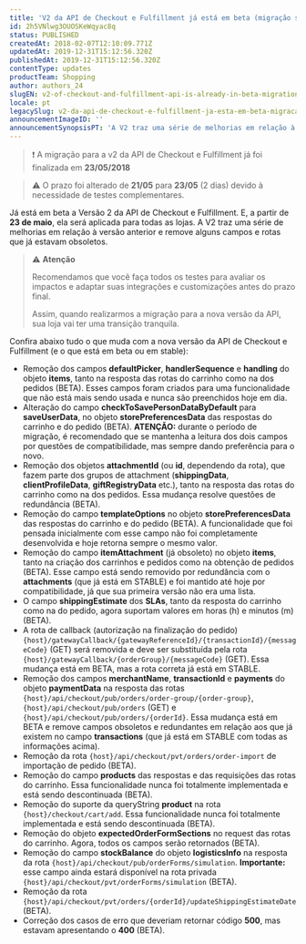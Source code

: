 ```yaml
---
title: 'V2 da API de Checkout e Fulfillment já está em beta (migração será finalizada em 23 de maio)'
id: 2h5VNlwg3OUOSKeWqyac8q
status: PUBLISHED
createdAt: 2018-02-07T12:10:09.771Z
updatedAt: 2019-12-31T15:12:56.320Z
publishedAt: 2019-12-31T15:12:56.320Z
contentType: updates
productTeam: Shopping
author: authors_24
slugEN: v2-of-checkout-and-fulfillment-api-is-already-in-beta-migration-will-be-completed-on-may-23
locale: pt
legacySlug: v2-da-api-de-checkout-e-fulfillment-ja-esta-em-beta-migracao-sera
announcementImageID: ''
announcementSynopsisPT: 'A V2 traz uma série de melhorias em relação à versão anterior e remove alguns campos e rotas que já estavam obsoletos.'
---
```


>❗ A migração para a v2 da API de Checkout e Fulfillment já foi finalizada em **23/05/2018**

>⚠️ O prazo foi alterado de **21/05** para **23/05** (2 dias) devido à necessidade de testes complementares.

Já está em beta a Versão 2 da API de Checkout e Fulfillment. E, a partir de __23 de maio__, ela será aplicada para todas as lojas. A V2 traz uma série de melhorias em relação à versão anterior e remove alguns campos e rotas que já estavam obsoletos. 

>⚠️ **Atenção**
>
> 
> Recomendamos que você faça todos os testes para avaliar os impactos e adaptar suas integrações e customizações antes do prazo final.
>
>  
> Assim, quando realizarmos a migração para a nova versão da API, sua loja vai ter uma transição tranquila.

Confira abaixo tudo o que muda com a nova versão da API de Checkout e Fulfillment (e o que está em beta ou em stable):

- Remoção dos campos __defaultPicker__, __handlerSequence__ e __handling__ do objeto __items__, tanto na resposta das rotas do carrinho como na dos pedidos (BETA). Esses campos foram criados para uma funcionalidade que não está mais sendo usada e nunca são preenchidos hoje em dia.
- Alteração do campo __checkToSavePersonDataByDefault__ para __saveUserData__, no objeto __storePreferencesData__ das respostas do carrinho e do pedido (BETA). __ATENÇÃO:__ durante o período de migração, é recomendado que se mantenha a leitura dos dois campos por questões de compatibilidade, mas sempre dando preferência para o novo.
- Remoção dos objetos __attachmentId__ (ou __id__, dependendo da rota), que fazem parte dos grupos de attachment (__shippingData__, __clientProfileData__, __giftRegistryData__ etc.), tanto na resposta das rotas do carrinho como na dos pedidos. Essa mudança resolve questões de redundância (BETA).
- Remoção do campo __templateOptions__ no objeto __storePreferencesData__ das respostas do carrinho e do pedido (BETA). A funcionalidade que foi pensada inicialmente com esse campo não foi completamente desenvolvida e hoje retorna sempre o mesmo valor.
- Remoção do campo __itemAttachment__ (já obsoleto) no objeto __items__, tanto na criação dos carrinhos e pedidos como na obtenção de pedidos (BETA). Esse campo está sendo removido por redundância com o __attachments__ (que já está em STABLE) e foi mantido até hoje por compatibilidade, já que sua primeira versão não era uma lista.
- O campo __shippingEstimate__ dos __SLAs__, tanto da resposta do carrinho como na do pedido, agora suportam valores em horas (h) e minutos (m) (BETA).
- A rota de callback (autorização na finalização do pedido) `{host}/gatewayCallback/{gatewayReferenceId}/{transactionId}/{messageCode}` (GET) será removida e deve ser substituída pela rota `{host}/gatewayCallback/{orderGroup}/{messageCode}` (GET). Essa mudança está em BETA, mas a rota correta já está em STABLE.
- Remoção dos campos __merchantName__, __transactionId__ e __payments__ do objeto __paymentData__ na resposta das rotas `{host}/api/checkout/pub/orders/order-group/{order-group}`, `{host}/api/checkout/pub/orders` (GET) e `{host}/api/checkout/pub/orders/{orderId}`. Essa mudança está em BETA e remove campos obsoletos e redundantes em relação aos que já existem no campo __transactions__ (que já está em STABLE com todas as informações acima).
- Remoção da rota `{host}/api/checkout/pvt/orders/order-import` de importação de pedido (BETA).
- Remoção do campo __products__ das respostas e das requisições das rotas do carrinho. Essa funcionalidade nunca foi totalmente implementada e está sendo descontinuada (BETA).
- Remoção do suporte da queryString __product__ na rota `{host}/checkout/cart/add`. Essa funcionalidade nunca foi totalmente implementada e está sendo descontinuada (BETA).
- Remoção do objeto __expectedOrderFormSections__ no request das rotas do carrinho. Agora, todos os campos serão retornados (BETA).
- Remoção do campo __stockBalance__ do objeto __logisticsInfo__ na resposta da rota `{host}/api/checkout/pub/orderForms/simulation`. __Importante:__ esse campo ainda estará disponível na rota privada `{host}/api/checkout/pvt/orderForms/simulation` (BETA).
- Remoção da rota `{host}/api/checkout/pvt/orders/{orderId}/updateShippingEstimateDate` (BETA).
- Correção dos casos de erro que deveriam retornar código __500__, mas estavam apresentando o __400__ (BETA).
